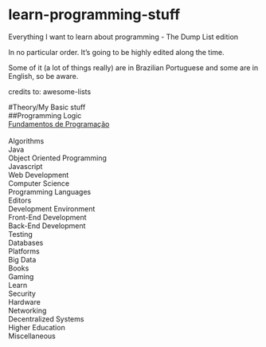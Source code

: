 # learn-programming-stuff
Everything I want to learn about programming - The Dump List edition

In no particular order. It’s going to be highly edited along the time.

Some of it (a lot of things really) are in Brazilian Portuguese and some are in English, so be aware.

credits to: awesome-lists

#Theory/My Basic stuff
<br>
##Programming Logic
<br>
<a href="https://www.linkedin.com/learning/topics/fundamentos-de-programacao">Fundamentos de Programação</a>
<br>
<br>
Algorithms
<br>
Java
<br>
Object Oriented Programming
<br>
Javascript
<br>
Web Development
<br>
Computer Science
<br>
Programming Languages
<br>
Editors
<br>
Development Environment
<br>
Front-End Development
<br>
Back-End Development
<br>
Testing
<br>
Databases
<br>
Platforms
<br>
Big Data
<br>
Books
<br>
Gaming
<br>
Learn
<br>
Security
<br>
Hardware
<br>
Networking
<br>
Decentralized Systems
<br>
Higher Education
<br>
Miscellaneous
<br>


